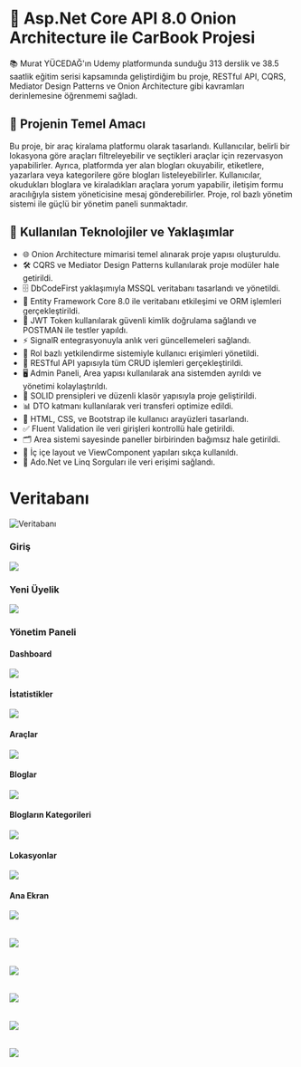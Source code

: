 # 🚀 Asp.Net Core API 8.0 Onion Architecture ile CarBook Projesi
📚 Murat YÜCEDAĞ'ın Udemy platformunda sunduğu 313 derslik ve 38.5 saatlik eğitim serisi kapsamında geliştirdiğim bu proje, RESTful API, CQRS, Mediator Design Patterns ve Onion Architecture gibi kavramları derinlemesine öğrenmemi sağladı.

## 🎯 Projenin Temel Amacı
Bu proje, bir araç kiralama platformu olarak tasarlandı. Kullanıcılar, belirli bir lokasyona göre araçları filtreleyebilir ve seçtikleri araçlar için rezervasyon yapabilirler. Ayrıca, platformda yer alan blogları okuyabilir, etiketlere, yazarlara veya kategorilere göre blogları listeleyebilirler. Kullanıcılar, okudukları bloglara ve kiraladıkları araçlara yorum yapabilir, iletişim formu aracılığıyla sistem yöneticisine mesaj gönderebilirler. Proje, rol bazlı yönetim sistemi ile güçlü bir yönetim paneli sunmaktadır.

## 🔧 Kullanılan Teknolojiler ve Yaklaşımlar
* 🌐 Onion Architecture mimarisi temel alınarak proje yapısı oluşturuldu.
* 🛠️ CQRS ve Mediator Design Patterns kullanılarak proje modüler hale getirildi.
* 🗄️ DbCodeFirst yaklaşımıyla MSSQL veritabanı tasarlandı ve yönetildi.
* 🔗 Entity Framework Core 8.0 ile veritabanı etkileşimi ve ORM işlemleri gerçekleştirildi.
* 🔐 JWT Token kullanılarak güvenli kimlik doğrulama sağlandı ve POSTMAN ile testler yapıldı.
* ⚡ SignalR entegrasyonuyla anlık veri güncellemeleri sağlandı.
* 👥 Rol bazlı yetkilendirme sistemiyle kullanıcı erişimleri yönetildi.
* 🔄 RESTful API yapısıyla tüm CRUD işlemleri gerçekleştirildi.
* 🖥️ Admin Paneli, Area yapısı kullanılarak ana sistemden ayrıldı ve yönetimi kolaylaştırıldı.
* 🧩 SOLID prensipleri ve düzenli klasör yapısıyla proje geliştirildi.
* 📊 DTO katmanı kullanılarak veri transferi optimize edildi.
* 🎨 HTML, CSS, ve Bootstrap ile kullanıcı arayüzleri tasarlandı.
* ✅ Fluent Validation ile veri girişleri kontrollü hale getirildi.
* 🗂 Area sistemi sayesinde paneller birbirinden bağımsız hale getirildi.
* 🧱 İç içe layout ve ViewComponent yapıları sıkça kullanıldı.
* 📝 Ado.Net ve Linq Sorguları ile veri erişimi sağlandı.

# Veritabanı
![Veritabanı](https://github.com/sayithanxus/CarBook/blob/master/Frontends/CarBook.WebUI/wwwroot/ProjectImages/DatabaseDiagram.png?raw=true)
### Giriş
![](https://github.com/sayithanxus/CarBook/blob/master/Frontends/CarBook.WebUI/wwwroot/ProjectImages/Login.png?raw=true)
### Yeni Üyelik
![](https://github.com/sayithanxus/CarBook/blob/master/Frontends/CarBook.WebUI/wwwroot/ProjectImages/Register.png?raw=true)

### Yönetim Paneli
#### Dashboard
![](https://github.com/sayithanxus/CarBook/blob/master/Frontends/CarBook.WebUI/wwwroot/ProjectImages/dashboard.png?raw=true)
#### İstatistikler
![](https://github.com/sayithanxus/CarBook/blob/master/Frontends/CarBook.WebUI/wwwroot/ProjectImages/statistics.png?raw=true)
#### Araçlar
![](https://github.com/sayithanxus/CarBook/blob/master/Frontends/CarBook.WebUI/wwwroot/ProjectImages/cars.png?raw=true)
#### Bloglar
![](https://github.com/sayithanxus/CarBook/blob/master/Frontends/CarBook.WebUI/wwwroot/ProjectImages/blogs.png?raw=true)
#### Blogların Kategorileri
![](https://github.com/sayithanxus/CarBook/blob/master/Frontends/CarBook.WebUI/wwwroot/ProjectImages/BlogsCategory.png?raw=true)
#### Lokasyonlar
![](https://github.com/sayithanxus/CarBook/blob/master/Frontends/CarBook.WebUI/wwwroot/ProjectImages/location.png?raw=true)

#### Ana Ekran
![](https://github.com/sayithanxus/CarBook/blob/master/Frontends/CarBook.WebUI/wwwroot/ProjectImages/1.png?raw=true)
######
![](https://github.com/sayithanxus/CarBook/blob/master/Frontends/CarBook.WebUI/wwwroot/ProjectImages/2.png?raw=true)
######
![](https://github.com/sayithanxus/CarBook/blob/master/Frontends/CarBook.WebUI/wwwroot/ProjectImages/3.png?raw=true)
######
![](https://github.com/sayithanxus/CarBook/blob/master/Frontends/CarBook.WebUI/wwwroot/ProjectImages/4.png?raw=true)
######
![](https://github.com/sayithanxus/CarBook/blob/master/Frontends/CarBook.WebUI/wwwroot/ProjectImages/5.png?raw=true)
######
![](https://github.com/sayithanxus/CarBook/blob/master/Frontends/CarBook.WebUI/wwwroot/ProjectImages/6.png?raw=true)
